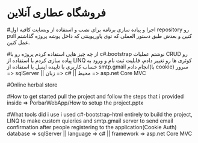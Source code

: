 # فروشگاه عطاری آنلاین

#اجرا و پیاده سازی برنامه
برای نصب و استفاده از وبسایت کافیه اول repository رو pull کنین و بعدش طبق دستور العملی که توی پاورپوینتی که داخل پوشه پروژه گذاشتم عمل کنین.

#از چه چیز هایی استفاده کردم
پروژه رو با c#،bootstrap نوشتم عملیات CRUD رو پیاده سازی کردم با استفاده از LINQ کوئری ها رو تغییر دادم، قابلیت ثبت نام و ورود به خساب کاربری با تاییده ایمیل با استفاده از smtp.gmail انجام دادم(با cookie)
سرور => sqlServer || زبان => c# || محیط => asp.net Core MVC

#Online herbal store

#How to get started
pull the project and follow the steps that i provided inside => PorbarWebApp/How to setup the project.pptx

#What tools did i use
i used c#-bootstrap-html entirely to build the project, LINQ to make custom quieries and smtp.gmail server to send email confirmation after people registering to the application(Cookie Auth)
database => sqlServer || language => c# || framework => asp.net Core MVC
